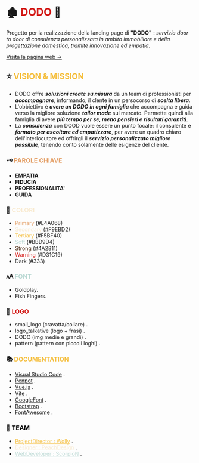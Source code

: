 # 🏚️ **<span style="color: #D31C19"> DODO </span>** 🐾 #

Progetto per la realizzazione della landing page di **"DODO"** : *servizio door to door di consulenza personalizzata in ambito immobiliare e della progettazione domestica, tramite innovazione ed empatia.*

[ Visita la pagina web -> ]() 

## ⭐ **<span style="color: #F5BF40"> VISION & MISSION </span>** ##

- DODO offre ***soluzioni create su misura*** da un team di professionisti per ***accompagnare***, informando, il clente in un persocorso di ***scelta libera***.
- L'obbiettivo è ***avere un DODO in ogni famiglia*** che accompagna e guida verso la migliore soluzione ***tailor made*** sul mercato. Permette quindi alla famiglia di avere ***più tempo per se, meno pensieri e risultati garantiti***.
- La ***consulenza*** con DOOD vuole essere un punto focale: il consulente è ***formato per ascoltare ed empatizzare***, per avere un quadro chiaro dell'interlocutore ed offrirgli il ***servizio personalizzato migliore possibile***, tenendo conto solamente delle esigenze del cliente.

### 🗝️ **<span style="color: #E4A068"> PAROLE CHIAVE </span>** ###
- **EMPATIA**
- **FIDUCIA**
- **PROFESSIONALITA'**
- **GUIDA**

### 🎨 **<span style="color: #F9EBD2"> COLORI </span>** ###
- <span style="color: #E4A068"> Primary </span> (#E4A068)
- <span style="color: #F9EBD2"> Secondary </span> (#F9EBD2)
- <span style="color: #F5BF40"> Tertiary </span> (#F5BF40)
- <span style="color: #BBD9D4"> Soft </span> (#BBD9D4)
- <span style="color: #4A2811"> Strong </span> (#4A2811)
- <span style="color: #D31C19"> Warning </span> (#D31C19)
- <span style="color: #333"> Dark </span> (#333)

### 🗚 **<span style="color: #BBD9D4"> FONT </span>** ###
- Goldplay.
- Fish Fingers.

### 🐶 **<span style="color: #D31C19"> LOGO </span>** ###
- small_logo (cravatta/collare) .
- logo_talkative (logo + frasi) .
- DODO (img medie e grandi) .
- pattern (pattern con piccoli loghi) .

### 📚 **<span style="color: #F5BF40"> DOCUMENTATION </span>** ###
- [Visual Studio Code](https://code.visualstudio.com/) .
- [Penpot](https://design.penpot.app/) .
- [Vue.js](https://vuejs.org/) .
- [Vite](https://vite.dev/) .
- [GoogleFont](https://fonts.google.com/) .
- [Bootstrap](https://getbootstrap.com/) .
- [FontAwesome](https://fontawesome.com/) .

### 🔗 **<span style="color: black"> TEAM </span>** ###

- <a href="https://www.instagram.com/wolly_makeup.art.magic?igsh=MXFmcjlsMDRyMmZldg==" target="_blank" rel="noreferrer noopener" style="color: #F5BF40;">ProjectDirector : Wolly</a> .
- <a href="https://behance.net/peach_design" target="_blank" rel="noreferrer noopener" style="color: #F9EBD2;">Designer : PeachDesign</a> .
- <a href="https://github.com/SimoneCerri" target="_blank" rel="noreferrer noopener" style="color: #BBD9D4;">WebDeveloper : ScorpioN</a> .


<!--
#### TO DO ####
- Font scritta DODO [ ]
- VW da fixare in LG [ ]
- Info da Nicoletta per riempire [ ]
- Layout mobile [X]
- Layout pad [X]
- Layout laptop [X]
- Layout desktop [ ]
- Readme [X]
    - Docs Links [X]
    - Team Links [X]
- ColorRoot [X]
- App [X]
    - Header [X]
        - SX [X]
            - Logo [X]
        - DX [X]
            - Menù [X]
                - Home [X]
                - Chi Siamo [X]
                - Servizi [X]
                - Contatti [X]
    - Main [X]
        - Sections [X]
            - Call to action
            - Servizi [X]
            - Chi Siamo [X]
            - Mission [X]
            - Contatti [X]
    - Footer [X]
        - PRIVACY [ ]
        - Cookies [ ]
- Assets [X]
    - Img [X]
    - Css [X]
- Hot to test scroll on mobile from pc [ ]
- Img on public or not [ ]
- SEO [ ]
- DEPLOY [ ]
- Presentation [ ]
    -General view
        - Good and easy UI/UX
            - Both young and older
            - Both mobile and desktop
            - Both scroll and switch-to-section
        - Logo + Menu
            - Clicks to sections test
        - Sections
            - Smooth scrolls (?)
-->
